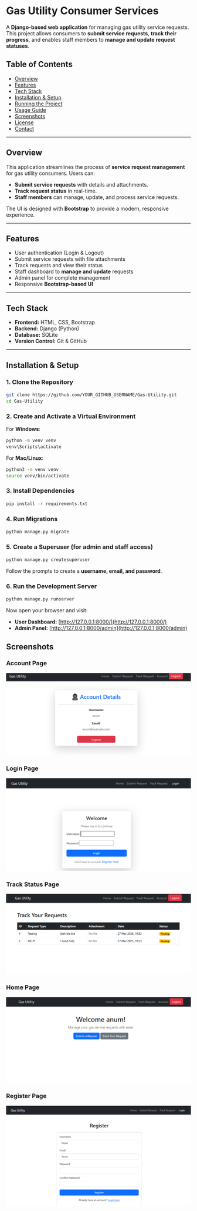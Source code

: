 # Gas Utility Consumer Services  

A **Django-based web application** for managing gas utility service requests. This project allows consumers to **submit service requests**, **track their progress**, and enables staff members to **manage and update request statuses**.  

## Table of Contents  

- [Overview](#overview)  
- [Features](#features)  
- [Tech Stack](#tech-stack)  
- [Installation & Setup](#installation--setup)  
- [Running the Project](#running-the-project)  
- [Usage Guide](#usage-guide)  
- [Screenshots](#screenshots)  
- [License](#license)  
- [Contact](#contact)  

---

## Overview  

This application streamlines the process of **service request management** for gas utility consumers. Users can:  
- **Submit service requests** with details and attachments.  
- **Track request status** in real-time.  
- **Staff members** can manage, update, and process service requests.  

The UI is designed with **Bootstrap** to provide a modern, responsive experience.  

---

## Features  

- User authentication (Login & Logout)   
- Submit service requests with file attachments  
- Track requests and view their status  
- Staff dashboard to **manage and update** requests  
- Admin panel for complete management  
- Responsive **Bootstrap-based UI**  

---

## Tech Stack  

- **Frontend:** HTML, CSS, Bootstrap  
- **Backend:** Django (Python)  
- **Database:** SQLite  
- **Version Control:** Git & GitHub  

---


## Installation & Setup  

### 1. Clone the Repository  

```bash
git clone https://github.com/YOUR_GITHUB_USERNAME/Gas-Utility.git
cd Gas-Utility
```

### 2. Create and Activate a Virtual Environment  

For **Windows**:  

```bash
python -m venv venv
venv\Scripts\activate
```

For **Mac/Linux**:  

```bash
python3 -m venv venv
source venv/bin/activate
```

### 3. Install Dependencies  

```bash
pip install -r requirements.txt
```

### 4. Run Migrations  

```bash
python manage.py migrate
```

### 5. Create a Superuser (for admin and staff access)  

```bash
python manage.py createsuperuser
```

Follow the prompts to create a **username, email, and password**.

### 6. Run the Development Server  

```bash
python manage.py runserver
```

Now open your browser and visit:  
- **User Dashboard:** [http://127.0.0.1:8000/](http://127.0.0.1:8000/)  
- **Admin Panel:** [http://127.0.0.1:8000/admin](http://127.0.0.1:8000/admin)  


## Screenshots

### Account Page
![Account Page](screenshots/accounts.PNG)

### Login Page
![Login Page](screenshots/login.PNG)

### Track Status Page
![Track Status](screenshots/track.PNG)

### Home Page
![Home Page](screenshots/home.PNG)

### Register Page
![Register Page](screenshots/register.PNG)
